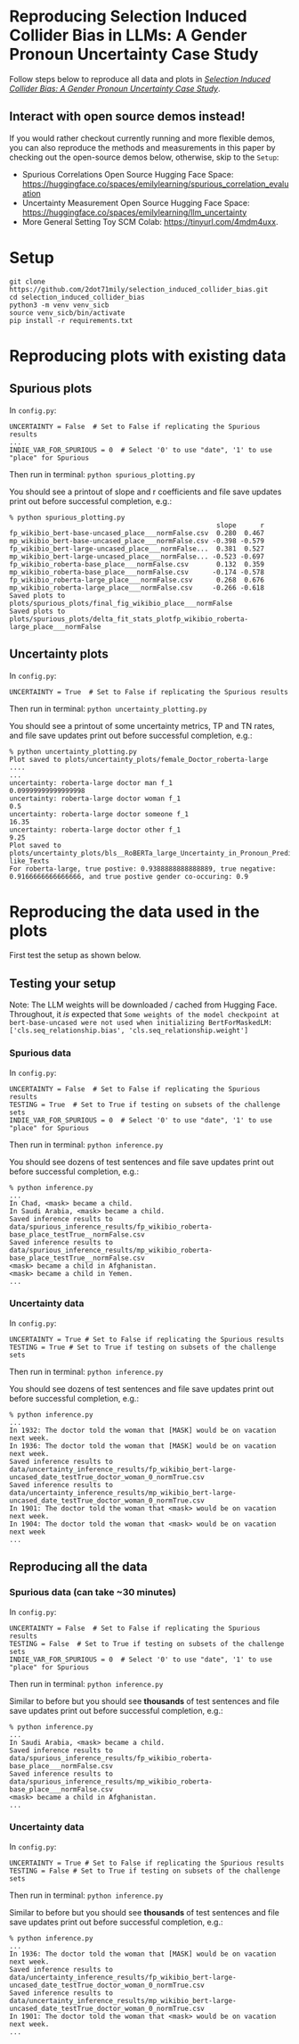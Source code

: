 # Reproducing Selection Induced Collider Bias in LLMs: A Gender Pronoun Uncertainty Case Study

Follow steps below to reproduce all data and plots in [*Selection Induced Collider Bias: A Gender Pronoun Uncertainty Case Study*](https://arxiv.org/abs/2210.00131).

## Interact with open source demos instead!

If you would rather checkout currently running and more flexible demos, you can also reproduce the methods and measurements in this paper by checking out the open-source demos below, otherwise, skip to the `Setup`:
- Spurious Correlations Open Source Hugging Face Space: https://huggingface.co/spaces/emilylearning/spurious_correlation_evaluation
- Uncertainty Measurement Open Source Hugging Face Space: https://huggingface.co/spaces/emilylearning/llm_uncertainty
- More General Setting Toy SCM Colab: https://tinyurl.com/4mdm4uxx.

# Setup
```
git clone https://github.com/2dot71mily/selection_induced_collider_bias.git
cd selection_induced_collider_bias
python3 -m venv venv_sicb
source venv_sicb/bin/activate
pip install -r requirements.txt
```


# Reproducing plots with existing data
## Spurious plots
In `config.py`:
```
UNCERTAINTY = False  # Set to False if replicating the Spurious results
...
INDIE_VAR_FOR_SPURIOUS = 0  # Select '0' to use "date", '1' to use "place" for Spurious
```
Then run in terminal:
`python spurious_plotting.py`

You should see a printout of slope and r coefficients and file save updates print out before successful completion, e.g.:

```
% python spurious_plotting.py  
                                                    slope      r
fp_wikibio_bert-base-uncased_place___normFalse.csv  0.280  0.467
mp_wikibio_bert-base-uncased_place___normFalse.csv -0.398 -0.579
fp_wikibio_bert-large-uncased_place___normFalse...  0.381  0.527
mp_wikibio_bert-large-uncased_place___normFalse... -0.523 -0.697
fp_wikibio_roberta-base_place___normFalse.csv       0.132  0.359
mp_wikibio_roberta-base_place___normFalse.csv      -0.174 -0.578
fp_wikibio_roberta-large_place___normFalse.csv      0.268  0.676
mp_wikibio_roberta-large_place___normFalse.csv     -0.266 -0.618
Saved plots to plots/spurious_plots/final_fig_wikibio_place___normFalse
Saved plots to plots/spurious_plots/delta_fit_stats_plotfp_wikibio_roberta-large_place___normFalse
```

## Uncertainty plots
In `config.py`:
```
UNCERTAINTY = True  # Set to False if replicating the Spurious results
```

Then run in terminal:
`python uncertainty_plotting.py`

You should see a printout of some uncertainty metrics, TP and TN rates, and file save updates print out before successful completion, e.g.:

```
% python uncertainty_plotting.py 
Plot saved to plots/uncertainty_plots/female_Doctor_roberta-large
....
... 
uncertainty: roberta-large doctor man f_1
0.09999999999999998
uncertainty: roberta-large doctor woman f_1
0.5
uncertainty: roberta-large doctor someone f_1
16.35
uncertainty: roberta-large doctor other f_1
9.25
Plot saved to plots/uncertainty_plots/bls__RoBERTa_large_Uncertainty_in_Pronoun_Prediction_for_the_Participant_in_Winogender-like_Texts
For roberta-large, true postive: 0.9388888888888889, true negative: 0.9166666666666666, and true postive gender co-occuring: 0.9 
```

# Reproducing the data used in the plots
First test the setup as shown below.


## Testing your setup

Note: The LLM weights will be downloaded / cached from Hugging Face. Throughout, it *is* expected that `Some weights of the model checkpoint at bert-base-uncased were not used when initializing BertForMaskedLM: ['cls.seq_relationship.bias', 'cls.seq_relationship.weight']`


### Spurious data
In `config.py`:
```
UNCERTAINTY = False  # Set to False if replicating the Spurious results
TESTING = True  # Set to True if testing on subsets of the challenge sets
INDIE_VAR_FOR_SPURIOUS = 0  # Select '0' to use "date", '1' to use "place" for Spurious
```
Then run in terminal:
`python inference.py`

You should see dozens of test sentences and file save updates print out before successful completion, e.g.:
```
% python inference.py  
...
In Chad, <mask> became a child.
In Saudi Arabia, <mask> became a child.
Saved inference results to data/spurious_inference_results/fp_wikibio_roberta-base_place_testTrue__normFalse.csv
Saved inference results to data/spurious_inference_results/mp_wikibio_roberta-base_place_testTrue__normFalse.csv
<mask> became a child in Afghanistan.
<mask> became a child in Yemen.
...
```

### Uncertainty data
In `config.py`:
```
UNCERTAINTY = True # Set to False if replicating the Spurious results
TESTING = True # Set to True if testing on subsets of the challenge sets
```
Then run in terminal:
`python inference.py`

You should see dozens of test sentences and file save updates print out before successful completion, e.g.:
```
% python inference.py  
...
In 1932: The doctor told the woman that [MASK] would be on vacation next week.
In 1936: The doctor told the woman that [MASK] would be on vacation next week.
Saved inference results to data/uncertainty_inference_results/fp_wikibio_bert-large-uncased_date_testTrue_doctor_woman_0_normTrue.csv
Saved inference results to data/uncertainty_inference_results/mp_wikibio_bert-large-uncased_date_testTrue_doctor_woman_0_normTrue.csv
In 1901: The doctor told the woman that <mask> would be on vacation next week.
In 1904: The doctor told the woman that <mask> would be on vacation next week
...
```


## Reproducing all the data
### Spurious data (can take ~30 minutes)
In `config.py`:
```
UNCERTAINTY = False  # Set to False if replicating the Spurious results
TESTING = False  # Set to True if testing on subsets of the challenge sets
INDIE_VAR_FOR_SPURIOUS = 0  # Select '0' to use "date", '1' to use "place" for Spurious
```

Then run in terminal:
`python inference.py`

Similar to before but you should see **thousands** of test sentences and file save updates print out before successful completion, e.g.:
```
% python inference.py  
...
In Saudi Arabia, <mask> became a child.
Saved inference results to data/spurious_inference_results/fp_wikibio_roberta-base_place___normFalse.csv
Saved inference results to data/spurious_inference_results/mp_wikibio_roberta-base_place___normFalse.csv
<mask> became a child in Afghanistan.
...
```


### Uncertainty data
In `config.py`:
```
UNCERTAINTY = True # Set to False if replicating the Spurious results
TESTING = False # Set to True if testing on subsets of the challenge sets
```
Then run in terminal:
`python inference.py`

Similar to before but you should see **thousands** of test sentences and file save updates print out before successful completion, e.g.:
```
% python inference.py  
...
In 1936: The doctor told the woman that [MASK] would be on vacation next week.
Saved inference results to data/uncertainty_inference_results/fp_wikibio_bert-large-uncased_date_testTrue_doctor_woman_0_normTrue.csv
Saved inference results to data/uncertainty_inference_results/mp_wikibio_bert-large-uncased_date_testTrue_doctor_woman_0_normTrue.csv
In 1901: The doctor told the woman that <mask> would be on vacation next week.
...
```

